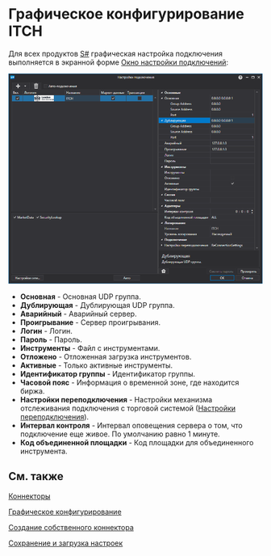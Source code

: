 # Графическое конфигурирование ITCH

Для всех продуктов [S\#](StockSharpAbout.md) графическая настройка подключения выполняется в экранной форме [Окно настройки подключений](API_UI_ConnectorWindow.md):

![API GUI Settings ITCH](../images/API_GUI_Settings_ITCH.png)

- **Основная** \- Основная UDP группа.
- **Дублирующая** \- Дублирующая UDP группа.
- **Аварийный** \- Аварийный сервер.
- **Проигрывание** \- Сервер проигрывания.
- **Логин** \- Логин.
- **Пароль** \- Пароль.
- **Инструменты** \- Файл с инструментами.
- **Отложено** \- Отложенная загрузка инструментов.
- **Активные** \- Только активные инструменты.
- **Идентификатор группы** \- Идентификатор группы.
- **Часовой пояс** \- Информация о временной зоне, где находится биржа.
- **Настройки переподключения** \- Настройки механизма отслеживания подключения с торговой системой ([Настройки переподключения](Reconnect.md)). 
- **Интервал контроля** \- Интервал оповещения сервера о том, что подключение еще живое. По умолчанию равно 1 минуте. 
- **Код объединенной площадки** \- Код площадки для объединенного инструмента. 

## См. также

[Коннекторы](API_Connectors.md)

[Графическое конфигурирование](API_ConnectorsUIConfiguration.md)

[Создание собственного коннектора](ConnectorCreating.md)

[Сохранение и загрузка настроек](API_Connectors_SaveConnectorSettings.md)
